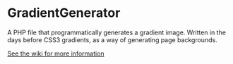 GradientGenerator
=================

A PHP file that programmatically generates a gradient image. Written in the days before CSS3 gradients, as a way of generating page backgrounds.

[See the wiki for more information](https://github.com/kiprobinson/GradientGenerator/wiki)
